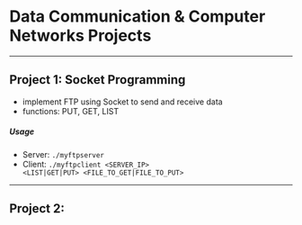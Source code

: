 # Data Communication & Computer Networks Projects

* * * 

## Project 1: Socket Programming
* implement FTP using Socket to send and receive data
* functions: PUT, GET, LIST
##### Usage
* Server:
<code>./myftpserver <PORT></code>
* Client:
<code>./myftpclient <SERVER_IP> <PORT> <LIST|GET|PUT> <FILE_TO_GET|FILE_TO_PUT></code>

* * *

## Project 2: 
